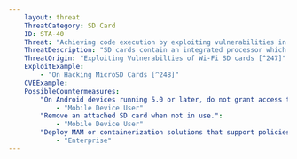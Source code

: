 ```yaml
---
    layout: threat
    ThreatCategory: SD Card
    ID: STA-40
    Threat: "Achieving code execution by exploiting vulnerabilities in SD cards."
    ThreatDescription: "SD cards contain an integrated processor which may contain vulnerabilities an attacker can exploit to achieve arbitrary code execution in the context of the SD card."
    ThreatOrigin: "Exploiting Vulnerabilties of Wi-Fi SD cards [^247]"
    ExploitExample:
        - "On Hacking MicroSD Cards [^248]"
    CVEExample:
    PossibleCountermeasures:
        "On Android devices running 5.0 or later, do not grant access to the SD card to untrusted apps.":
            - "Mobile Device User"
        "Remove an attached SD card when not in use.":
            - "Mobile Device User"
        "Deploy MAM or containerization solutions that support policies that can restrict access to the SD card by untrusted apps.":
            - "Enterprise"
---
```

